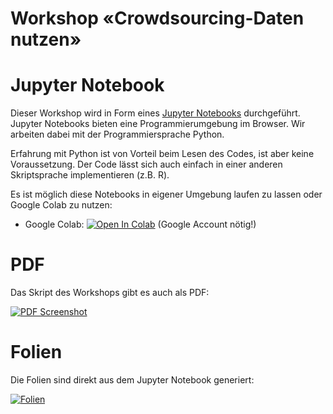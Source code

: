 # Workshop «Crowdsourcing-Daten nutzen»

# Jupyter Notebook

Dieser Workshop wird in Form eines [Jupyter Notebooks](https://github.com/opendatazurich/kurs-crowdsourced-data/blob/main/Crowdsourcing-Daten%20nutzen.ipynb) durchgeführt.
Jupyter Notebooks bieten eine Programmierumgebung im Browser.
Wir arbeiten dabei mit der Programmiersprache Python.

Erfahrung mit Python ist von Vorteil beim Lesen des Codes, ist aber keine Voraussetzung.
Der Code lässt sich auch einfach in einer anderen Skriptsprache implementieren (z.B. R).

Es ist möglich diese Notebooks in eigener Umgebung laufen zu lassen oder Google Colab zu nutzen:

* Google Colab: [![Open In Colab](https://colab.research.google.com/assets/colab-badge.svg)](https://colab.research.google.com/github/opendatazurich/kurs-crowdsourced-data/blob/main/Crowdsourcing-Daten%20nutzen.ipynb) (Google Account nötig!)

#  PDF

Das Skript des Workshops gibt es auch als PDF:

[![PDF Screenshot](https://user-images.githubusercontent.com/538415/140325063-2b5f5828-37bc-4c00-8f73-a353af49d3b4.png)](https://github.com/opendatazurich/kurs-crowdsourced-data/blob/main/files/Crowdsourcing-Daten%20nutzen.pdf)

# Folien

Die Folien sind direkt aus dem Jupyter Notebook generiert:

[![Folien](https://user-images.githubusercontent.com/538415/136986585-8fefb0e2-ba19-44b5-b3df-3af08ec2c1d1.png)
](https://opendatazurich.github.io/kurs-crowdsourced-data/Crowdsourcing-Daten%20nutzen.slides.html#/)
